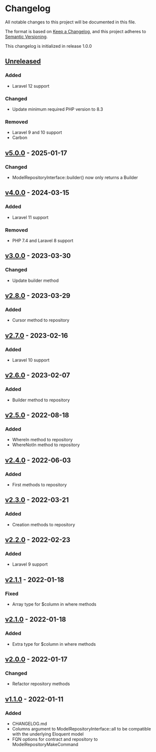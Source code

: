 # Changelog

All notable changes to this project will be documented in this file.

The format is based on [Keep a Changelog](https://keepachangelog.com/en/1.0.0/),
and this project adheres to [Semantic Versioning](https://semver.org/spec/v2.0.0.html).

This changelog is initialized in release 1.0.0

## [Unreleased]

### Added
* Laravel 12 support

### Changed
* Update minimum required PHP version to 8.3

### Removed
* Laravel 9 and 10 support
* Carbon

## [v5.0.0] - 2025-01-17

### Changed
* ModelRepositoryInterface::builder() now only returns a Builder

## [v4.0.0] - 2024-03-15

### Added
* Laravel 11 support

### Removed
* PHP 7.4 and Laravel 8 support

## [v3.0.0] - 2023-03-30

### Changed
* Update builder method

## [v2.8.0] - 2023-03-29

### Added
* Cursor method to repository

## [v2.7.0] - 2023-02-16

### Added
* Laravel 10 support

## [v2.6.0] - 2023-02-07

### Added
* Builder method to repository

## [v2.5.0] - 2022-08-18

### Added
* WhereIn method to repository
* WhereNotIn method to repository

## [v2.4.0] - 2022-06-03

### Added
* First methods to repository

## [v2.3.0] - 2022-03-21

### Added
* Creation methods to repository

## [v2.2.0] - 2022-02-23

### Added
* Laravel 9 support

## [v2.1.1] - 2022-01-18

### Fixed
* Array type for $column in where methods

## [v2.1.0] - 2022-01-18

### Added
* Extra type for $column in where methods

## [v2.0.0] - 2022-01-17

### Changed
* Refactor repository methods

## [v1.1.0] - 2022-01-11

### Added
* CHANGELOG.md
* Columns argument to ModelRepositoryInterface::all to be compatible with the underlying Eloquent model
* FQN options for contract and repository to ModelRepositoryMakeCommand

[Unreleased]: https://github.com/wimski/laravel-model-repositories/compare/v5.0.0...master
[v5.0.0]: https://github.com/wimski/laravel-model-repositories/compare/v4.0.0...v5.0.0
[v4.0.0]: https://github.com/wimski/laravel-model-repositories/compare/v3.0.0...v4.0.0
[v3.0.0]: https://github.com/wimski/laravel-model-repositories/compare/v2.8.0...v3.0.0
[v2.8.0]: https://github.com/wimski/laravel-model-repositories/compare/v2.7.0...v2.8.0
[v2.7.0]: https://github.com/wimski/laravel-model-repositories/compare/v2.6.0...v2.7.0
[v2.6.0]: https://github.com/wimski/laravel-model-repositories/compare/v2.5.0...v2.6.0
[v2.5.0]: https://github.com/wimski/laravel-model-repositories/compare/v2.4.0...v2.5.0
[v2.4.0]: https://github.com/wimski/laravel-model-repositories/compare/v2.3.0...v2.4.0
[v2.3.0]: https://github.com/wimski/laravel-model-repositories/compare/v2.2.0...v2.3.0
[v2.2.0]: https://github.com/wimski/laravel-model-repositories/compare/v2.1.1...v2.2.0
[v2.1.1]: https://github.com/wimski/laravel-model-repositories/compare/v2.1.0...v2.1.1
[v2.1.0]: https://github.com/wimski/laravel-model-repositories/compare/v2.0.0...v2.1.0
[v2.0.0]: https://github.com/wimski/laravel-model-repositories/compare/v1.1.0...v2.0.0
[v1.1.0]: https://github.com/wimski/laravel-model-repositories/compare/v1.0.0...v1.1.0
